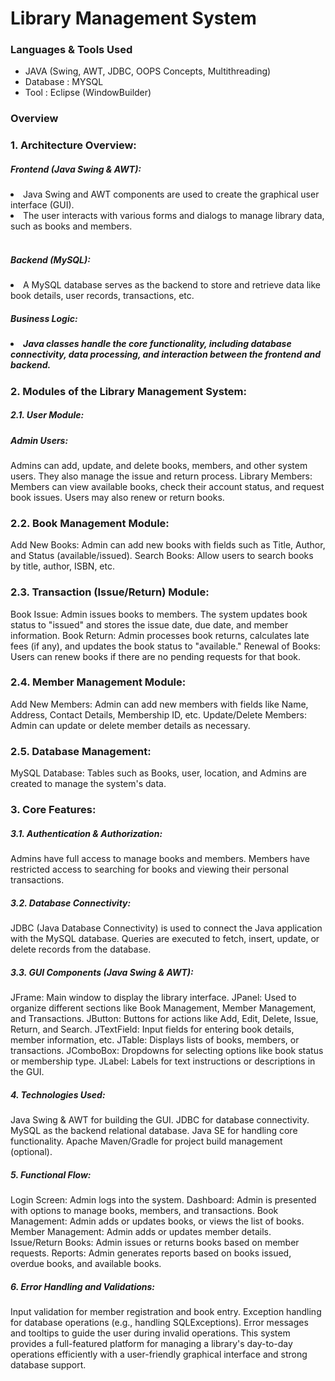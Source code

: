 <h1>Library Management System</h1>
<div>
<h3>Languages & Tools Used </h3>
<ul>
<li>JAVA (Swing, AWT, JDBC, OOPS Concepts, Multithreading)</l1>
<li>Database : MYSQL</l1>
<li>Tool : Eclipse (WindowBuilder)</l1>
</ul>
<div>
<h3>Overview</h3>
<div>
<h3>1. Architecture Overview:</h3>
<h5>Frontend (Java Swing & AWT):</h5>
<li>Java Swing and AWT components are used to create the graphical user interface (GUI). </li>
<li>The user interacts with various forms and dialogs to manage library data, such as books and members.</li>
<br>
<h5>Backend (MySQL):</h5>
<li>A MySQL database serves as the backend to store and retrieve data like book details, user records, transactions, etc.</li>
<h5>Business Logic:<h5>
<li>Java classes handle the core functionality, including database connectivity, data processing, and interaction between the frontend and backend.</li>

<h3>2. Modules of the Library Management System:</h3>
<h5>2.1. User Module:</h5>
<h5>Admin Users:</h5>
Admins can add, update, and delete books, members, and other system users.
They also manage the issue and return process.
Library Members:
Members can view available books, check their account status, and request book issues.
Users may also renew or return books.
<h3>2.2. Book Management Module:</h3>
Add New Books:
Admin can add new books with fields such as Title, Author, and Status (available/issued).
Search Books:
Allow users to search books by title, author, ISBN, etc.
<h3>2.3. Transaction (Issue/Return) Module:</h3>
Book Issue:
Admin issues books to members. The system updates book status to "issued" and stores the issue date, due date, and member information.
Book Return:
Admin processes book returns, calculates late fees (if any), and updates the book status to "available."
Renewal of Books:
Users can renew books if there are no pending requests for that book.
<h3>2.4. Member Management Module:</h3>
Add New Members:
Admin can add new members with fields like Name, Address, Contact Details, Membership ID, etc.
Update/Delete Members:
Admin can update or delete member details as necessary.
<h3>2.5. Database Management:</h3>
MySQL Database:
Tables such as Books, user, location, and Admins are created to manage the system's data.

<h3>3. Core Features:</h3>
<h5>3.1. Authentication & Authorization:</h5>
Admins have full access to manage books and members.
Members have restricted access to searching for books and viewing their personal transactions.
<h5>3.2. Database Connectivity:</h5>
JDBC (Java Database Connectivity) is used to connect the Java application with the MySQL database. Queries are executed to fetch, insert, update, or delete records from the database.
<h5>3.3. GUI Components (Java Swing & AWT):</h5>
JFrame: Main window to display the library interface.
JPanel: Used to organize different sections like Book Management, Member Management, and Transactions.
JButton: Buttons for actions like Add, Edit, Delete, Issue, Return, and Search.
JTextField: Input fields for entering book details, member information, etc.
JTable: Displays lists of books, members, or transactions.
JComboBox: Dropdowns for selecting options like book status or membership type.
JLabel: Labels for text instructions or descriptions in the GUI.
<h5>4. Technologies Used:</h5>
Java Swing & AWT for building the GUI.
JDBC for database connectivity.
MySQL as the backend relational database.
Java SE for handling core functionality.
Apache Maven/Gradle for project build management (optional).
<h5>5. Functional Flow:</h5>
Login Screen: Admin logs into the system.
Dashboard: Admin is presented with options to manage books, members, and transactions.
Book Management: Admin adds or updates books, or views the list of books.
Member Management: Admin adds or updates member details.
Issue/Return Books: Admin issues or returns books based on member requests.
Reports: Admin generates reports based on books issued, overdue books, and available books.
<h5>6. Error Handling and Validations:</h5>
Input validation for member registration and book entry.
Exception handling for database operations (e.g., handling SQLExceptions).
Error messages and tooltips to guide the user during invalid operations.
This system provides a full-featured platform for managing a library's day-to-day operations efficiently with a user-friendly graphical interface and strong database support.
</div>
</div>
</div>

